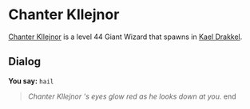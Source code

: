 # Chanter Kllejnor



[Chanter Kllejnor](/npc/113031) is a level 44 Giant Wizard that spawns in [Kael Drakkel](/zone/113).



## Dialog

**You say:** `hail`



>*Chanter Kllejnor 's eyes glow red as he looks down at you.*
end
